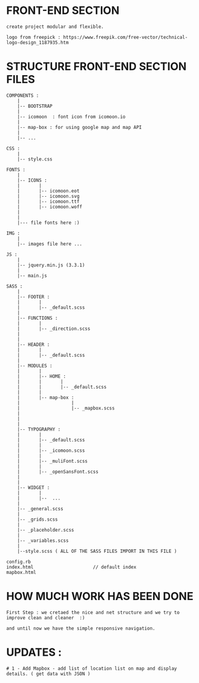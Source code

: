 # FRONT-END SECTION 

    create project modular and flexible.

    logo from freepick : https://www.freepik.com/free-vector/technical-logo-design_1187935.htm

# STRUCTURE FRONT-END SECTION FILES

    COMPONENTS :
        |
        |-- BOOTSTRAP
        |
        |-- icomoon  : font icon from icomoon.io
        |
        |-- map-box : for using google map and map API
        |
        |-- ...

    CSS :
        |
        |-- style.css

    FONTS :
        |
        |-- ICONS :
        |       |
        |       |-- icomoon.eot
        |       |-- icomoon.svg
        |       |-- icomoon.ttf
        |       |-- icomoon.woff
        |
        |
        |--- file fonts here :)

    IMG :
        |
        |-- images file here ...
    
    JS :
        |
        |-- jquery.min.js (3.3.1)
        |
        |-- main.js
    
    SASS :
        |
        |-- FOOTER :
        |       |
        |       |-- _default.scss
        |
        |-- FUNCTIONS :
        |       |
        |       |-- _direction.scss
        |
        |
        |-- HEADER :
        |       |
        |       |-- _default.scss        
        |
        |-- MODULES :
        |       |
        |       |-- HOME :
        |       |       |
        |       |       |-- _default.scss
        |       |
        |       |-- map-box :
        |                   |
        |                   |-- _mapbox.scss
        |
        |
        |
        |-- TYPOGRAPHY :
        |       |
        |       |-- _default.scss
        |       |
        |       |-- _icomoon.scss
        |       |
        |       |-- _muliFont.scss
        |       |
        |       |-- _openSansFont.scss
        |
        |
        |-- WIDGET :
        |       |
        |       |--  ...
        |
        |-- _general.scss 
        |
        |-- _grids.scss
        |
        |-- _placeholder.scss
        |
        |-- _variables.scss
        |
        |--style.scss ( ALL OF THE SASS FILES IMPORT IN THIS FILE )

    config.rb
    index.html                      // default index
    mapbox.html

# HOW MUCH WORK HAS BEEN DONE

    First Step : we cretaed the nice and net structure and we try to improve clean and cleaner  :)

    and until now we have the simple responsive navigation.

# UPDATES :
    
    # 1 - Add Mapbox - add list of location list on map and display details. ( get data with JSON )
    